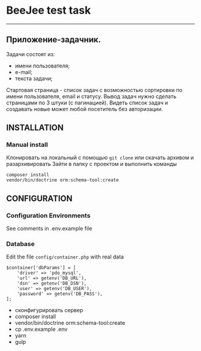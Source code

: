 # BeeJee test task
___
## Приложение-задачник.

Задачи состоят из:
- имени пользователя;
- е-mail;
- текста задачи;

Стартовая страница - список задач с возможностью сортировки по имени пользователя, email и статусу. Вывод задач нужно сделать страницами по 3 штуки (с пагинацией). Видеть список задач и создавать новые может любой посетитель без авторизации.

INSTALLATION
------------
### Manual install
Клонировать на локальный с помощью `git clone` или скачать архивом и разархивировать
Зайти в папку с проектом и выполнить команды
```
composer install
vendor/bin/doctrine orm:schema-tool:create
```

CONFIGURATION
-------------

### Configuration Environments

See comments in .env.example file

### Database

Edit the file `config/container.php` with real data
```
$container['dbParams'] = [
    'driver' => 'pdo_mysql',
    'url' => getenv('DB_URL'),
    'dsn' => getenv('DB_DSN'),
    'user' => getenv('DB_USER'),
    'password' => getenv('DB_PASS'),
];
```

* сконфигурировать сервер
* composer install
* vendor/bin/doctrine orm:schema-tool:create
* cp .env.example .env
* yarn
* gulp
